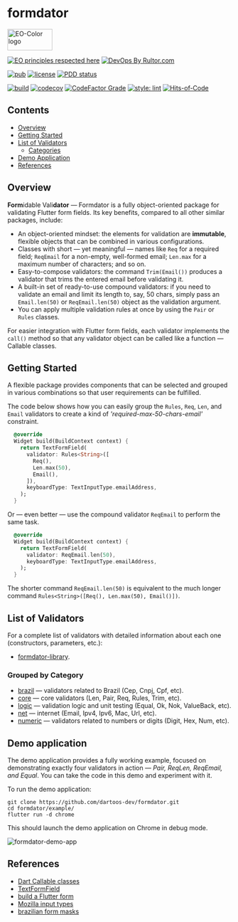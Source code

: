 # formdator

<img
src="https://user-images.githubusercontent.com/24878574/119563254-b2027800-bd7d-11eb-990f-e5602a0d77b7.png"
alt="EO-Color logo" width="101" height="48"/>

[![EO principles respected here](https://www.elegantobjects.org/badge.svg)](https://www.elegantobjects.org)
[![DevOps By Rultor.com](https://www.rultor.com/b/dartoos-dev/formdator)](https://www.rultor.com/p/dartoos-dev/formdator)

[![pub](https://img.shields.io/pub/v/formdator)](https://pub.dev/packages/formdator)
[![license](https://img.shields.io/badge/license-mit-green.svg)](https://github.com/dartoos-dev/formdator/blob/master/LICENSE)
[![PDD status](https://www.0pdd.com/svg?name=dartoos-dev/formdator)](https://www.0pdd.com/p?name=dartoos-dev/formdator)

[![build](https://github.com/dartoos-dev/formdator/actions/workflows/build.yml/badge.svg)](https://github.com/dartoos-dev/formdator/actions/)
[![codecov](https://codecov.io/gh/dartoos-dev/formdator/branch/master/graph/badge.svg?token=jYfO55O22s)](https://codecov.io/gh/dartoos-dev/formdator)
[![CodeFactor Grade](https://img.shields.io/codefactor/grade/github/rafamizes/formdator)](https://www.codefactor.io/repository/github/rafamizes/formdator)
[![style: lint](https://img.shields.io/badge/style-lint-4BC0F5.svg)](https://pub.dev/packages/lint)
[![Hits-of-Code](https://hitsofcode.com/github/dartoos-dev/formdator?branch=master)](https://hitsofcode.com/github/dartoos-dev/formdator/view?branch=master)

## Contents

- [Overview](#overview)
- [Getting Started](#getting-started)
- [List of Validators](#list-of-validators)
  - [Categories](#grouped-by-category)
- [Demo Application](#demo-application)
- [References](#references)

## Overview

**Form**idable Vali**dator** — Formdator is a fully object-oriented package for
validating Flutter form fields. Its key benefits, compared to all other similar
packages, include:

- An object-oriented mindset: the elements for validation are **immutable**,
  flexible objects that can be combined in various configurations.
- Classes with short — yet meaningful — names like `Req` for a required field;
  `ReqEmail` for a non-empty, well-formed email; `Len.max` for a maximum number
  of characters; and so on.
- Easy-to-compose validators: the command `Trim(Email())` produces a validator
  that trims the entered email before validating it.
- A built-in set of ready-to-use compound validators: if you need to
  validate an email and limit its length to, say, 50 chars, simply pass an
  `Email.len(50)` or `ReqEmail.len(50)` object as the validation argument.
- You can apply multiple validation rules at once by using the `Pair` or `Rules`
  classes.

For easier integration with Flutter form fields, each validator implements the
`call()` method so that any validator object can be called like a function —
Callable classes.

## Getting Started

A flexible package provides components that can be selected and grouped in
various combinations so that user requirements can be fulfilled.

The code below shows how you can easily group the `Rules`, `Req`, `Len`, and
`Email` validators to create a kind of _'required-max-50-chars-email'_
constraint.

```dart
  @override
  Widget build(BuildContext context) {
    return TextFormField(
      validator: Rules<String>([
        Req(),
        Len.max(50),
        Email(),
      ]),
      keyboardType: TextInputType.emailAddress,
    );
  }
```

Or — even better — use the compound validator `ReqEmail` to perform the same
task.

```dart
  @override
  Widget build(BuildContext context) {
    return TextFormField(
      validator: ReqEmail.len(50),
      keyboardType: TextInputType.emailAddress,
    );
  }
```

The shorter command `ReqEmail.len(50)` is equivalent to the much longer command
`Rules<String>([Req(), Len.max(50), Email()])`.

## List of Validators

For a complete list of validators with detailed information about each one
(constructors, parameters, etc.):

- [formdator-library](https://pub.dev/documentation/formdator/latest/formdator/formdator-library.html).

### Grouped by Category

- [brazil](https://pub.dev/documentation/formdator/latest/brazil/brazil-library.html)
  — validators related to Brazil (Cep, Cnpj, Cpf, etc).
- [core](https://pub.dev/documentation/formdator/latest/core/core-library.html) —
  core validators (Len, Pair, Req, Rules, Trim, etc).
- [logic](https://pub.dev/documentation/formdator/latest/logic/logic-library.html)
  — validation logic and unit testing (Equal, Ok, Nok, ValueBack, etc).
- [net](https://pub.dev/documentation/formdator/latest/net/net-library.html) —
  internet (Email, Ipv4, Ipv6, Mac, Url, etc).
- [numeric](https://pub.dev/documentation/formdator/latest/numeric/numeric-library.html)
  — validators related to numbers or digits (Digit, Hex, Num, etc).

## Demo application

The demo application provides a fully working example, focused on demonstrating
exactly four validators in action — _Pair, ReqLen, ReqEmail, and Equal_. You can
take the code in this demo and experiment with it.

To run the demo application:

```shell
git clone https://github.com/dartoos-dev/formdator.git
cd formdator/example/
flutter run -d chrome
```

This should launch the demo application on Chrome in debug mode.

![formdator-demo-app](https://user-images.githubusercontent.com/24878574/126716646-07cb5d58-f8da-4030-a829-2038946b5941.png)

## References

- [Dart Callable classes](https://dart.dev/guides/language/language-tour#callable-classes)
- [TextFormField](https://api.flutter.dev/flutter/material/TextFormField-class.html)
- [build a Flutter form](https://flutter.dev/docs/cookbook/forms/validation)
- [Mozilla input types](https://developer.mozilla.org/en-US/docs/Learn/Forms/HTML5_input_types)
- [brazilian form masks](https://opensource.locaweb.com.br/locawebstyle-v2/manual/formularios/mascaras-forms/)
